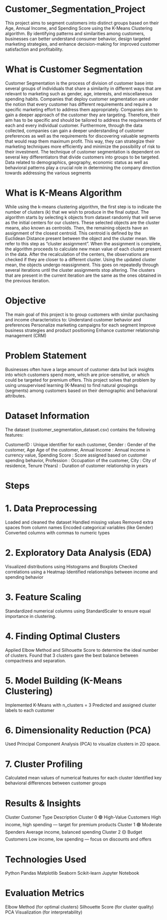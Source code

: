 # Customer_Segmentation_Project
This project aims to segment customers into distinct groups based on their Age, Annual Income, and Spending Score using the K-Means Clustering algorithm.
By identifying patterns and similarities among customers, businesses can better understand consumer behavior, design targeted marketing strategies, and enhance decision-making for improved customer satisfaction and profitability.

# What is Customer Segmentation
Customer Segmentation is the process of division of customer base into several groups of individuals that share a similarity in different ways that are relevant to marketing such as gender, age, interests, and miscellaneous spending habits.
Companies that deploy customer segmentation are under the notion that every customer has different requirements and require a specific marketing effort to address them appropriately. Companies aim to gain a deeper approach of the customer they are targeting. Therefore, their aim has to be specific and should be tailored to address the requirements of each and every individual customer. Furthermore, through the data collected, companies can gain a deeper understanding of customer preferences as well as the requirements for discovering valuable segments that would reap them maximum profit. This way, they can strategize their marketing techniques more efficiently and minimize the possibility of risk to their investment.
The technique of customer segmentation is dependent on several key differentiators that divide customers into groups to be targeted. Data related to demographics, geography, economic status as well as behavioral patterns play a crucial role in determining the company direction towards addressing the various segments

# What is K-Means Algorithm
While using the k-means clustering algorithm, the first step is to indicate the number of clusters (k) that we wish to produce in the final output. The algorithm starts by selecting k objects from dataset randomly that will serve as the initial centers for our clusters. These selected objects are the cluster means, also known as centroids. Then, the remaining objects have an assignment of the closest centroid. This centroid is defined by the Euclidean Distance present between the object and the cluster mean. We refer to this step as “cluster assignment”. When the assignment is complete, the algorithm proceeds to calculate new mean value of each cluster present in the data. After the recalculation of the centers, the observations are checked if they are closer to a different cluster. Using the updated cluster mean, the objects undergo reassignment. This goes on repeatedly through several iterations until the cluster assignments stop altering. The clusters that are present in the current iteration are the same as the ones obtained in the previous iteration.

# Objective
The main goal of this project is to group customers with similar purchasing and income characteristics to:
Understand customer behavior and preferences
Personalize marketing campaigns for each segment
Improve business strategies and product positioning
Enhance customer relationship management (CRM)

# Problem Statement
Businesses often have a large amount of customer data but lack insights into which customers spend more, which are price-sensitive, or which could be targeted for premium offers.
This project solves that problem by using unsupervised learning (K-Means) to find natural groupings (segments) among customers based on their demographic and behavioral attributes.

# Dataset Information
The dataset (customer_segmentation_dataset.csv) contains the following features:

CustomerID	:      Unique identifier for each customer,
Gender	   :       Gender of the customer,
Age	              Age of the customer,
Annual Income	:    Annual income in currency value,
Spending Score	:  Score assigned based on customer spending behavior,
Profession	  :    Occupation of the customer,
City	       :     City of residence,
Tenure (Years)	:   Duration of customer relationship in years

# Steps
# 1. Data Preprocessing
Loaded and cleaned the dataset
Handled missing values
Removed extra spaces from column names
Encoded categorical variables (like Gender)
Converted columns with commas to numeric types

# 2. Exploratory Data Analysis (EDA)
Visualized distributions using Histograms and Boxplots
Checked correlations using a Heatmap
Identified relationships between income and spending behavior

# 3. Feature Scaling
Standardized numerical columns using StandardScaler to ensure equal importance in clustering.

# 4. Finding Optimal Clusters
Applied Elbow Method and Silhouette Score to determine the ideal number of clusters.
Found that 3 clusters gave the best balance between compactness and separation.

# 5. Model Building (K-Means Clustering)
Implemented K-Means with n_clusters = 3
Predicted and assigned cluster labels to each customer

# 6. Dimensionality Reduction (PCA)
Used Principal Component Analysis (PCA) to visualize clusters in 2D space.

# 7. Cluster Profiling
Calculated mean values of numerical features for each cluster
Identified key behavioral differences between customer groups

# Results & Insights
Cluster	Customer Type	Description
Cluster 0	🟢 High-Value Customers	High income, high spending — target for premium products
Cluster 1	🟣 Moderate Spenders	Average income, balanced spending
Cluster 2	🟡 Budget Customers	Low income, low spending — focus on discounts and offers

# Technologies Used
Python
Pandas
Matplotlib
Seaborn
Scikit-learn
Jupyter Notebook

# Evaluation Metrics
Elbow Method (for optimal clusters)
Silhouette Score (for cluster quality)
PCA Visualization (for interpretability)

